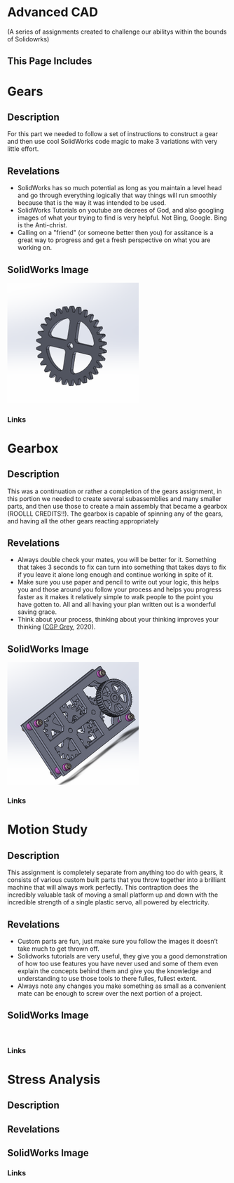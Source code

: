 # Advanced CAD
(A series of assignments created to challenge our abilitys within the bounds of Solidowrks)
## This Page Includes

# Gears

## Description
For this part we needed to follow a set of instructions to construct a gear and then use cool SolidWorks code magic to make 3 variations with very little effort. 

## Revelations

* SolidWorks has so much potential as long as you maintain a level head and go through everything logically that way things will run smoothly because that is the way it was intended to be used.
* SolidWorks Tutorials on youtube are decrees of God, and also googling images of what your trying to find is very helpful. Not Bing, Google. Bing is the Anti-christ. 
* Calling on a "friend" (or someone better then you) for assitance is a great way to progress and get a fresh perspective on what you are working on. 

## SolidWorks Image
<img src="CAD Screenshots/root gear image.PNG" width=300px>

### Links

# Gearbox

## Description
This was a continuation or rather a completion of the gears assignment, in this portion we needed to create several subassemblies and many smaller parts, and then use those to create a main assembly that became a gearbox (ROOLLL CREDITS!!). The gearbox is capable of spinning any of the gears, and having all the other gears reacting appropriately     

## Revelations

* Always double check your mates, you will be better for it. Something that takes 3 seconds to fix can turn into something that takes days to fix if you leave it alone long enough and continue working in spite of it.
* Make sure you use paper and pencil to write out your logic, this helps you and those around you follow your process and helps you progress faster as it makes it relatively simple to walk people to the point you have gotten to. All and all having your plan written out is a wonderful saving grace.
* Think about your process, thinking about your thinking improves your thinking ([CGP Grey](https://www.youtube.com/watch?v=NVGuFdX5guE), 2020). 

## SolidWorks Image
<img src="CAD Screenshots\gearbox capture.PNG" width=300px>

### Links

# Motion Study

## Description
This assignment is completely separate from anything too do with gears, it consists of various custom built parts that you throw together into a brilliant machine that will always work perfectly. This contraption does the incredibly valuable task of moving a small platform up and down with the incredible strength of a single plastic servo, all powered by electricity. 

## Revelations
* Custom parts are fun, just make sure you follow the images it doesn’t take much to get thrown off.
* Solidworks tutorials are very useful, they give you a good demonstration of how too use features you have never used and some of them even explain the concepts behind them and give you the knowledge and understanding to use those tools to there fulles, fullest extent.  
* Always note any changes you make something as small as a convenient mate can be enough to screw over the next portion of a project.

## SolidWorks Image

<img src="" width=300px>

### Links

# Stress Analysis

## Description
## Revelations
## SolidWorks Image
### Links
